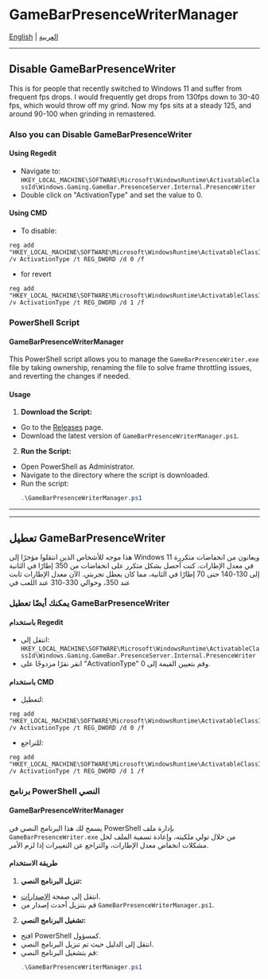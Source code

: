 # GameBarPresenceWriterManager

[English](#english) | [العربية](#العربية)

---

## <a name="english"></a>Disable GameBarPresenceWriter

This is for people that recently switched to Windows 11 and suffer from frequent fps drops. I would frequently get drops from 130fps down to 30-40 fps, which would throw off my grind. Now my fps sits at a steady 125, and around 90-100 when grinding in remastered.

### Also you can Disable GameBarPresenceWriter

#### Using Regedit
- Navigate to: `HKEY_LOCAL_MACHINE\SOFTWARE\Microsoft\WindowsRuntime\ActivatableClassId\Windows.Gaming.GameBar.PresenceServer.Internal.PresenceWriter`
- Double click on "ActivationType" and set the value to 0.

#### Using CMD
- To disable:
```
reg add "HKEY_LOCAL_MACHINE\SOFTWARE\Microsoft\WindowsRuntime\ActivatableClassId\Windows.Gaming.GameBar.PresenceServer.Internal.PresenceWriter" /v ActivationType /t REG_DWORD /d 0 /f
```
- for revert 
```
reg add "HKEY_LOCAL_MACHINE\SOFTWARE\Microsoft\WindowsRuntime\ActivatableClassId\Windows.Gaming.GameBar.PresenceServer.Internal.PresenceWriter" /v ActivationType /t REG_DWORD /d 1 /f
```

### PowerShell Script

#### GameBarPresenceWriterManager

This PowerShell script allows you to manage the `GameBarPresenceWriter.exe` file by taking ownership, renaming the file to solve frame throttling issues, and reverting the changes if needed.

#### Usage

1. **Download the Script:**
 - Go to the [Releases](../../releases) page.
 - Download the latest version of `GameBarPresenceWriterManager.ps1`.

2. **Run the Script:**
 - Open PowerShell as Administrator.
 - Navigate to the directory where the script is downloaded.
 - Run the script:
   ```powershell
   .\GameBarPresenceWriterManager.ps1
   ```

---
---
## <a name="العربية"></a>تعطيل GameBarPresenceWriter

هذا موجه للأشخاص الذين انتقلوا مؤخرًا إلى Windows 11 ويعانون من انخفاضات متكررة في معدل الإطارات. كنت أحصل بشكل متكرر على انخفاضات من 350 إطارًا في الثانية إلى 130-140 حتى 70 إطارًا في الثانية، مما كان يعطل تجربتي. الآن معدل الإطارات ثابت عند 350، وحوالي 330-310 عند اللعب في 

### يمكنك أيضًا تعطيل GameBarPresenceWriter

#### باستخدام Regedit
- انتقل إلى: `HKEY_LOCAL_MACHINE\SOFTWARE\Microsoft\WindowsRuntime\ActivatableClassId\Windows.Gaming.GameBar.PresenceServer.Internal.PresenceWriter`
- انقر نقرًا مزدوجًا على "ActivationType" وقم بتعيين القيمة إلى 0.

#### باستخدام CMD
- لتعطيل:
```
reg add "HKEY_LOCAL_MACHINE\SOFTWARE\Microsoft\WindowsRuntime\ActivatableClassId\Windows.Gaming.GameBar.PresenceServer.Internal.PresenceWriter" /v ActivationType /t REG_DWORD /d 0 /f
```
- للتراجع:

```
reg add "HKEY_LOCAL_MACHINE\SOFTWARE\Microsoft\WindowsRuntime\ActivatableClassId\Windows.Gaming.GameBar.PresenceServer.Internal.PresenceWriter" /v ActivationType /t REG_DWORD /d 1 /f
```

### برنامج PowerShell النصي

#### GameBarPresenceWriterManager

يسمح لك هذا البرنامج النصي في PowerShell بإدارة ملف `GameBarPresenceWriter.exe` من خلال تولي ملكيته، وإعادة تسمية الملف لحل مشكلات انخفاض معدل الإطارات، والتراجع عن التغييرات إذا لزم الأمر.

#### طريقة الاستخدام

1. **تنزيل البرنامج النصي:**
 - انتقل إلى صفحة [الإصدارات](../../releases).
 - قم بتنزيل أحدث إصدار من `GameBarPresenceWriterManager.ps1`.

2. **تشغيل البرنامج النصي:**
 - افتح PowerShell كمسؤول.
 - انتقل إلى الدليل حيث تم تنزيل البرنامج النصي.
 - قم بتشغيل البرنامج النصي:
   ```powershell
   .\GameBarPresenceWriterManager.ps1
   ```


